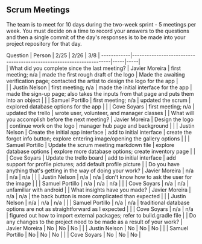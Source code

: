 ## Scrum Meetings
The team is to meet for 10 days during the two-week sprint - 5 meetings per week. You must decide on a time to record your answers to the questions and then a single commit of the day's responses is to be made into your project repository for that day.

Question    |          Person                                             | 2/25 | 2/26 | 3/8 |
------------|---------------------------------------------------------------------|-----|-----|                                                              
| What did you complete since the last meeting? | Javier Moreira | first meeting; n/a | made 
the first rough draft of the logo | Made the awaiting verification page; 
contacted the artist to design the logo for the app |   
|            | Justin Nelson | first meeting; n/a | made the initial interface for the app | made the sign-up page; also takes the inputs from that page and puts them into an object |
|            | Samuel Portillo | first meeting; n/a | updated the scrum | explored database options for the app |
|            | Cove Soyars | first meeting; n/a | updated the trello | wrote user, volunteer, and manager classes |
| What will you accomplish before the next meeting? | Javier Moreira | Design the logo | continue work on the logo | manager hub page and background |
|            | Justin Nelson | Create the initial app interface | add to initial interface | create the forgot info button; explore entering image/opening the gallery options | 
|            | Samuel Portillo | Update the scrum meeting markdown file | explore database options | explore more database options; create inventory page |
|            | Cove Soyars | Update the trello board | add to initial interface | add support for profile pictures; add default profile picture |
| Do you have anything that's getting in the way of doing your work? | Javier Moreira | n/a | n/a | n/a | 
|            | Justin Nelson | n/a | n/a | don't know how to ask the user for the image |
|            | Samuel Portillo | n/a | n/a | n/a |
|            | Cove Soyars | n/a | n/a | unfamiliar with android |
| What insights have you made? | Javier Moreira | n/a | n/a | the back button is more complicated than expected |
|            | Justin Nelson | n/a | n/a | n/a |
|            | Samuel Portillo | n/a | n/a | traditional database options are not as straightforward as I expected |
|            | Cove Soyars | n/a | n/a | figured out how to import external packages; refer to build.gradle file |
| Do any changes to the project need to be made as a result of your work? | Javier Moreira | No | No | No |
|            | Justin Nelson | No | No | No |
|            | Samuel Portillo | No | No | No |
|            | Cove Soyars | No | No | No |
